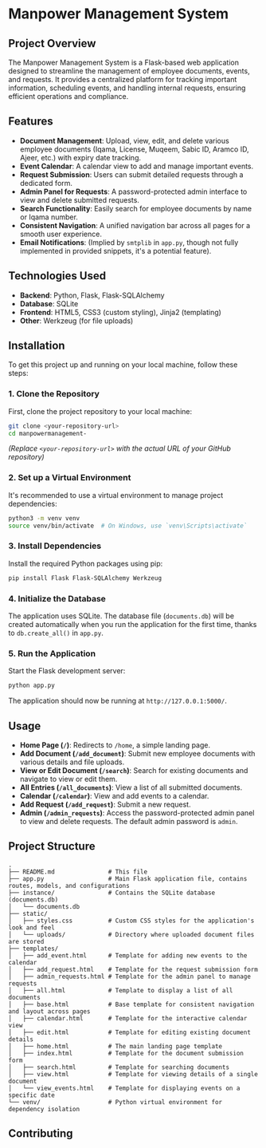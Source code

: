 # Manpower Management System

## Project Overview

The Manpower Management System is a Flask-based web application designed to streamline the management of employee documents, events, and requests. It provides a centralized platform for tracking important information, scheduling events, and handling internal requests, ensuring efficient operations and compliance.

## Features

* **Document Management**: Upload, view, edit, and delete various employee documents (Iqama, License, Muqeem, Sabic ID, Aramco ID, Ajeer, etc.) with expiry date tracking.
* **Event Calendar**: A calendar view to add and manage important events.
* **Request Submission**: Users can submit detailed requests through a dedicated form.
* **Admin Panel for Requests**: A password-protected admin interface to view and delete submitted requests.
* **Search Functionality**: Easily search for employee documents by name or Iqama number.
* **Consistent Navigation**: A unified navigation bar across all pages for a smooth user experience.
* **Email Notifications**: (Implied by `smtplib` in `app.py`, though not fully implemented in provided snippets, it's a potential feature).

## Technologies Used

* **Backend**: Python, Flask, Flask-SQLAlchemy
* **Database**: SQLite
* **Frontend**: HTML5, CSS3 (custom styling), Jinja2 (templating)
* **Other**: Werkzeug (for file uploads)

## Installation

To get this project up and running on your local machine, follow these steps:

### 1. Clone the Repository

First, clone the project repository to your local machine:

```bash
git clone <your-repository-url>
cd manpowermanagement-
```

*(Replace `<your-repository-url>` with the actual URL of your GitHub repository)*

### 2. Set up a Virtual Environment

It's recommended to use a virtual environment to manage project dependencies:

```bash
python3 -m venv venv
source venv/bin/activate  # On Windows, use `venv\Scripts\activate`
```

### 3. Install Dependencies

Install the required Python packages using pip:

```bash
pip install Flask Flask-SQLAlchemy Werkzeug
```

### 4. Initialize the Database

The application uses SQLite. The database file (`documents.db`) will be created automatically when you run the application for the first time, thanks to `db.create_all()` in `app.py`.

### 5. Run the Application

Start the Flask development server:

```bash
python app.py
```

The application should now be running at `http://127.0.0.1:5000/`.

## Usage

* **Home Page (`/`)**: Redirects to `/home`, a simple landing page.
* **Add Document (`/add_document`)**: Submit new employee documents with various details and file uploads.
* **View or Edit Document (`/search`)**: Search for existing documents and navigate to view or edit them.
* **All Entries (`/all_documents`)**: View a list of all submitted documents.
* **Calendar (`/calendar`)**: View and add events to a calendar.
* **Add Request (`/add_request`)**: Submit a new request.
* **Admin (`/admin_requests`)**: Access the password-protected admin panel to view and delete requests. The default admin password is `admin`.

## Project Structure

```
.
├── README.md               # This file 
├── app.py                  # Main Flask application file, contains routes, models, and configurations 
├── instance/               # Contains the SQLite database (documents.db) 
│   └── documents.db 
├── static/ 
│   ├── styles.css          # Custom CSS styles for the application's look and feel 
│   └── uploads/            # Directory where uploaded document files are stored 
├── templates/ 
│   ├── add_event.html      # Template for adding new events to the calendar 
│   ├── add_request.html    # Template for the request submission form 
│   ├── admin_requests.html # Template for the admin panel to manage requests 
│   ├── all.html            # Template to display a list of all documents 
│   ├── base.html           # Base template for consistent navigation and layout across pages 
│   ├── calendar.html       # Template for the interactive calendar view 
│   ├── edit.html           # Template for editing existing document details 
│   ├── home.html           # The main landing page template 
│   ├── index.html          # Template for the document submission form 
│   ├── search.html         # Template for searching documents 
│   ├── view.html           # Template for viewing details of a single document 
│   └── view_events.html    # Template for displaying events on a specific date 
└── venv/                   # Python virtual environment for dependency isolation 
```

## Contributing
